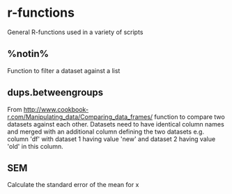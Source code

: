 # r-functions
General R-functions used in a variety of scripts

## %notin%
Function to filter a dataset against a list

## dups.betweengroups
From http://www.cookbook-r.com/Manipulating_data/Comparing_data_frames/
function to compare two datasets against each other. Datasets need to have identical column names and merged with an additional column defining the two datasets e.g. column 'df' with dataset 1 having value 'new' and dataset 2 having value 'old' in this column.

## SEM
Calculate the standard error of the mean for x
